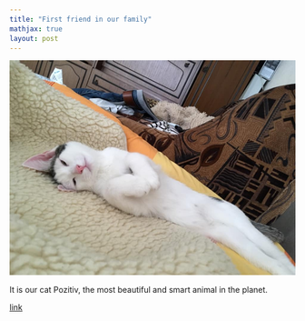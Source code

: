 ```yaml
---
title: "First friend in our family"
mathjax: true
layout: post
---
```

![Pozitiv](/assets/51044297_2023490744395961_6726160102568493056_n.jpg)

It is our cat Pozitiv, the most beautiful and smart animal in the planet.

[link](https://en.wikipedia.org/wiki/Cat)
